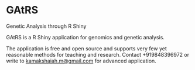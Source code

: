 # GAtRS
Genetic Analysis through R Shiny

GAtRS is a R Shiny application for genomics and genetic analysis. 

The application is free and open source and supports very few yet reasonable methods for teaching and research. Contact +919848396972 or write to kamakshaiah.m@gmail.com for advanced application. 
